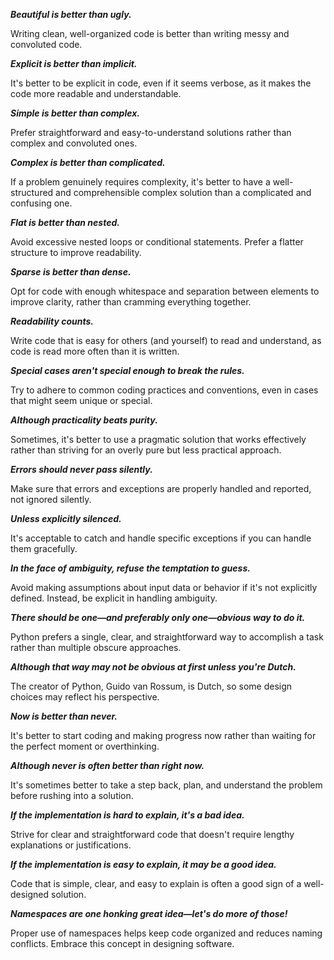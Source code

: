 
**_Beautiful is better than ugly._**

Writing clean, well-organized code is better than writing messy and convoluted code.


**_Explicit is better than implicit._**

It's better to be explicit in code, even if it seems verbose, as it makes the code more readable and understandable.


**_Simple is better than complex._**

Prefer straightforward and easy-to-understand solutions rather than complex and convoluted ones.


**_Complex is better than complicated._**

If a problem genuinely requires complexity, it's better to have a well-structured and comprehensible complex solution than a complicated and confusing one.


**_Flat is better than nested._**

Avoid excessive nested loops or conditional statements. Prefer a flatter structure to improve readability.


**_Sparse is better than dense._**

Opt for code with enough whitespace and separation between elements to improve clarity, rather than cramming everything together.


**_Readability counts._**

Write code that is easy for others (and yourself) to read and understand, as code is read more often than it is written.


**_Special cases aren't special enough to break the rules._**

Try to adhere to common coding practices and conventions, even in cases that might seem unique or special.


**_Although practicality beats purity._**

Sometimes, it's better to use a pragmatic solution that works effectively rather than striving for an overly pure but less practical approach.


**_Errors should never pass silently._**

Make sure that errors and exceptions are properly handled and reported, not ignored silently.


**_Unless explicitly silenced._**

It's acceptable to catch and handle specific exceptions if you can handle them gracefully.


**_In the face of ambiguity, refuse the temptation to guess._**

Avoid making assumptions about input data or behavior if it's not explicitly defined. Instead, be explicit in handling ambiguity.


**_There should be one—and preferably only one—obvious way to do it._**

Python prefers a single, clear, and straightforward way to accomplish a task rather than multiple obscure approaches.


**_Although that way may not be obvious at first unless you're Dutch._**

The creator of Python, Guido van Rossum, is Dutch, so some design choices may reflect his perspective.


**_Now is better than never._**

It's better to start coding and making progress now rather than waiting for the perfect moment or overthinking.


**_Although never is often better than right now._**

It's sometimes better to take a step back, plan, and understand the problem before rushing into a solution.


**_If the implementation is hard to explain, it's a bad idea._**

Strive for clear and straightforward code that doesn't require lengthy explanations or justifications.


**_If the implementation is easy to explain, it may be a good idea._**

Code that is simple, clear, and easy to explain is often a good sign of a well-designed solution.


**_Namespaces are one honking great idea—let's do more of those!_**

Proper use of namespaces helps keep code organized and reduces naming conflicts. Embrace this concept in designing software.
